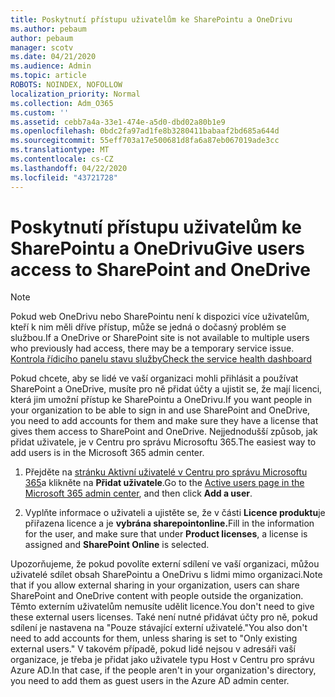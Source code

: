 ```yaml
---
title: Poskytnutí přístupu uživatelům ke SharePointu a OneDrivu
ms.author: pebaum
author: pebaum
manager: scotv
ms.date: 04/21/2020
ms.audience: Admin
ms.topic: article
ROBOTS: NOINDEX, NOFOLLOW
localization_priority: Normal
ms.collection: Adm_O365
ms.custom: ''
ms.assetid: cebb7a4a-33e1-474e-a5d0-dbd02a80b1e9
ms.openlocfilehash: 0bdc2fa97ad1fe8b3280411babaaf2bd685a644d
ms.sourcegitcommit: 55eff703a17e500681d8fa6a87eb067019ade3cc
ms.translationtype: MT
ms.contentlocale: cs-CZ
ms.lasthandoff: 04/22/2020
ms.locfileid: "43721728"
---
```

# <a name="give-users-access-to-sharepoint-and-onedrive"></a><span data-ttu-id="0838b-102">Poskytnutí přístupu uživatelům ke SharePointu a OneDrivu</span><span class="sxs-lookup"><span data-stu-id="0838b-102">Give users access to SharePoint and OneDrive</span></span>

> [!NOTE]
> <span data-ttu-id="0838b-103">Pokud web OneDrivu nebo SharePointu není k dispozici více uživatelům, kteří k nim měli dříve přístup, může se jedná o dočasný problém se službou.</span><span class="sxs-lookup"><span data-stu-id="0838b-103">If a OneDrive or SharePoint site is not available to multiple users who previously had access, there may be a temporary service issue.</span></span> [<span data-ttu-id="0838b-104">Kontrola řídicího panelu stavu služby</span><span class="sxs-lookup"><span data-stu-id="0838b-104">Check the service health dashboard</span></span>](https://portal.office.com/adminportal/home#/servicehealth)
  
<span data-ttu-id="0838b-105">Pokud chcete, aby se lidé ve vaší organizaci mohli přihlásit a používat SharePoint a OneDrive, musíte pro ně přidat účty a ujistit se, že mají licenci, která jim umožní přístup ke SharePointu a OneDrivu.</span><span class="sxs-lookup"><span data-stu-id="0838b-105">If you want people in your organization to be able to sign in and use SharePoint and OneDrive, you need to add accounts for them and make sure they have a license that gives them access to SharePoint and OneDrive.</span></span> <span data-ttu-id="0838b-106">Nejjednodušší způsob, jak přidat uživatele, je v Centru pro správu Microsoftu 365.</span><span class="sxs-lookup"><span data-stu-id="0838b-106">The easiest way to add users is in the Microsoft 365 admin center.</span></span>
  
1. <span data-ttu-id="0838b-107">Přejděte na [stránku Aktivní uživatelé v Centru pro správu Microsoftu 365](https://portal.office.com/adminportal/home#/users)a klikněte na **Přidat uživatele**.</span><span class="sxs-lookup"><span data-stu-id="0838b-107">Go to the [Active users page in the Microsoft 365 admin center](https://portal.office.com/adminportal/home#/users), and then click **Add a user**.</span></span>
    
2. <span data-ttu-id="0838b-108">Vyplňte informace o uživateli a ujistěte se, že v části **Licence produktu**je přiřazena licence a je **vybrána sharepointonline.**</span><span class="sxs-lookup"><span data-stu-id="0838b-108">Fill in the information for the user, and make sure that under **Product licenses**, a license is assigned and **SharePoint Online** is selected.</span></span> 
    
<span data-ttu-id="0838b-109">Upozorňujeme, že pokud povolíte externí sdílení ve vaší organizaci, můžou uživatelé sdílet obsah SharePointu a OneDrivu s lidmi mimo organizaci.</span><span class="sxs-lookup"><span data-stu-id="0838b-109">Note that if you allow external sharing in your organization, users can share SharePoint and OneDrive content with people outside the organization.</span></span> <span data-ttu-id="0838b-110">Těmto externím uživatelům nemusíte udělit licence.</span><span class="sxs-lookup"><span data-stu-id="0838b-110">You don't need to give these external users licenses.</span></span> <span data-ttu-id="0838b-111">Také není nutné přidávat účty pro ně, pokud sdílení je nastavena na "Pouze stávající externí uživatelé."</span><span class="sxs-lookup"><span data-stu-id="0838b-111">You also don't need to add accounts for them, unless sharing is set to "Only existing external users."</span></span> <span data-ttu-id="0838b-112">V takovém případě, pokud lidé nejsou v adresáři vaší organizace, je třeba je přidat jako uživatele typu Host v Centru pro správu Azure AD.</span><span class="sxs-lookup"><span data-stu-id="0838b-112">In that case, if the people aren't in your organization's directory, you need to add them as guest users in the Azure AD admin center.</span></span>
  


